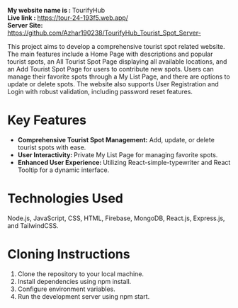 
<b>My website name is : </b>TourifyHub </br>
<b> Live link : </b> https://tour-24-193f5.web.app/ </br>
<b>Server Site:  </b> https://github.com/Azhar190238/TourifyHub_Tourist_Spot_Server- </br>

<p> This project aims to develop a comprehensive tourist spot related website. The main features include a Home Page with descriptions and popular tourist spots, an All Tourist Spot Page displaying all available locations, and an Add Tourist Spot Page for users to contribute new spots. Users can manage their favorite spots through a My List Page, and there are options to update or delete spots. The website also supports User Registration and Login with robust validation, including password reset features.</p>

<h1>Key Features </h1>

<ul>
     <li> <b>Comprehensive Tourist Spot Management:</b>  Add, update, or delete tourist spots with ease.</li>
 <li>
 <b>User Interactivity: </b> Private My List Page for managing favorite spots.
 </li>
 <li>
  <b>Enhanced User Experience: </b> Utilizing React-simple-typewriter and React Tooltip for a dynamic interface.
 </li>
</ul>
<h1>Technologies Used</h1>
Node.js, JavaScript, CSS, HTML, Firebase, MongoDB, React.js, Express.js, and TailwindCSS. </br>

<h1>Cloning Instructions</h1>
<ol>
<li>Clone the repository to your local machine.</li>
<li>Install dependencies using npm install.</li>
<li>Configure environment variables.</li>
<li>Run the development server using npm start.</li>
</ol>

